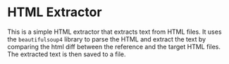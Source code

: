 # HTML Extractor

This is a simple HTML extractor that extracts text from HTML files. It uses the `beautifulsoup4` library to parse the HTML and extract the text by comparing the html diff between the reference and the target HTML files. The extracted text is then saved to a file.
